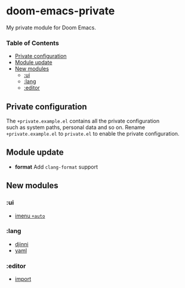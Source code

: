 # doom-emacs-private
My private module for Doom Emacs.

### Table of Contents
* [Private configuration](#private-configuration)
* [Module update](#module-update)
* [New modules](#new-modules)
  * [:ui](#lang)
  * [:lang](#lang)
  * [:editor](#ui)

## Private configuration
The `+private.example.el` contains all the private configuration  
such as system paths, personal data and so on.
Rename `+private.example.el` to `private.el` to enable the private configuration.

## Module update
* **format** Add `clang-format` support 

## New modules
### :ui
* [imenu `+auto`](modules/ui/imenu/README.md)
### :lang
* [djinni](modules/lang/djinni/README.md)
* [yaml](modules/lang/yaml/README.md)
### :editor
* [import](modules/editor/import/README.md)


